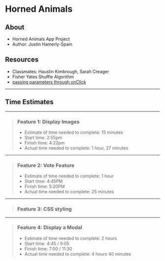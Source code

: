 # Horned Animals

## About

- Horned Animals App Project
- Author: Justin Hamerly-Spain

## Resources

- Classmates: Haustin Kimbrough, Sarah Creager
- Fisher Yates Shuffle Algorithm
- [passing parameters through onClick](https://upmostly.com/tutorials/pass-a-parameter-through-onclick-in-react)

---

## Time Estimates

---

>### Feature 1: Display Images
>
>- Estimate of time needed to complete: 15 minutes
>- Start time: 2:55pm
>- Finish time: 4:22pm
>- Actual time needed to complete: 1 hour, 27 minutes

---

>### Feature 2: Vote Feature
>
>- Estimate of time needed to complete: 1 hour
>- Start time: 4:45PM
>- Finish time: 5:20PM
>- Actual time needed to complete: 25 minutes

---

>### Feature 3: CSS styling

---

>### Feature 4: Display a Modal
>
>- Estimate of time needed to complete: 2 hours
>- Start time: 4:45 / 9:05
>- Finish time: 7:00 / 11:30
>- Actual time needed to complete: 4 hours 40 minutes
